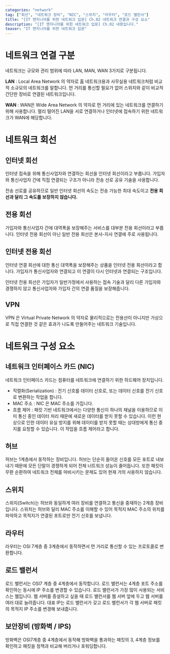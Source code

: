 ```yaml
---
categories: "network"
tag: ["회선", "네트워크 장비", "NIC", "스위치", "라우터", "로드 밸런서"]
title: "[IT 엔지니어를 위한 네트워크 입문] Ch.02 네트워크 연결과 구성 요소"
description: "[IT 엔지니어를 위한 네트워크 입문] Ch.02 내용입니다."
teaser: "IT 엔지니어를 위한 네트워크 입문"
---
```


# 네트워크 연결 구분

네트워크는 규모와 관리 범위에 따라 LAN, MAN, WAN 3가지로 구분됩니다.

**LAN** : Local Area Network 의 약자로 홈 네트워크용과 사무실용 네트워크처럼 비교적 소규모의 네트워크를 말합니다. 먼 거리를 통신할 필요가 없어 스위치와 같이 비교적 간단한 장비로 연결된 네트워크입니다.

**WAN** : WAN은 Wide Area Network 의 약자로 먼 거리에 있는 네트워크를 연결하기 위해 사용합니다. 멀리 떨어진 LAN을 서로 연결하거나 인터넷에 접속하기 위한 네트워크가 WAN에 해당합니다.

# 네트워크 회선

## 인터넷 회선

인터넷 접속을 위해 통신사업자와 연결하는 회선을 인터넷 회선이라고 부릅니다. 가입자와 통신사업자 간에 직접 연결되는 구조가 아니라 전송 선로 공유 기술을 사용합니다. 

전송 선로를 공유하므로 일반 인터넷 회선의 속도는 전송 가능한 최대 속도이고 **전용 회선과 달리 그 속도를 보장하지 않습니다.**

## 전용 회선

가입자와 통신사업자 간에 대역폭을 보장해주는 서비스를 대부분 전용 회선이라고 부릅니다. 인터넷 전용 회선이 아닌 일반 전용 회선은 본사-지사 연결에 주로 사용됩니다.

## 인터넷 전용 회선

인터넷 연결 회선에 대한 통신 대역폭을 보장해주는 상품을 인터넷 전용 회선이라고 합니다. 가입자가 통신사업자와 연결되고 이 연결이 다시 인터넷과 연결되는 구조입니다.

인터넷 전용 회선은 가입자가 일반가정에서 사용하는 접속 기술과 달리 다른 가입자와 경쟁하지 않고 통신사업자와 가입자 간의 연결 품질을 보장해줍니다.

## VPN

VPN 은 Virtual Private Network 의 약자로 물리적으로는 전용선이 아니지만 가상으로 직접 연결한 것 같은 효과가 나도록 만들어주는 네트워크 기술입니다.

# 네트워크 구성 요소

## 네트워크 인터페이스 카드 (NIC)

네트워크 인터페이스 카드는 컴퓨터를 네트워크에 연결하기 위한 하드웨어 장치입니다.

- 직렬화(Serialization) : 전기 신호를 데이터 신호로, 또는 데이터 신호를 전기 신호로 변환하는 작업을 합니다.
- MAC 주소 : NIC 은 MAC 주소를 가집니다.
- 흐름 제어 : 패킷 기반 네트워크에서는 다양한 통신이 하나의 채널을 이용하므로 이미 통신 중인 데이터 처리 때문에 새로운 데이터를 받지 못할 수 있습니다. 이런 현상으로 인한 데이터 유실 방지를 위해 데이터를 받지 못할 때는 상대방에게 통신 중지를 요청할 수 있습니다. 이 작업을 흐름 제어라고 합니다.

## 허브

허브는 1계층에서 동작하는 장비입니다. 허브는 단순히 들어온 신호를 모든 포트로 내보내기 때문에 모든 단말이 경쟁하게 되어 전체 너트워크 성능이 줄어듭니다. 또한 패킷이 무환 순환하여 네트워크 전체를 마비시키는 문제도 있어 현재 거의 사용하지 않습니다.

## 스위치

스위치(Switch)는 허브와 동일하게 여러 장비를 연결하고 통신을 중재하는 2계층 장비입니다. 스위치는 허브와 달리 MAC 주소를 이해할 수 있어 목적지 MAC 주소의 위치를 파악하고 목적지가 연결된 포트로만 전기 신호를 보냅니다.

## 라우터

라우터는 OSI 7계층 중 3계층에서 동작하면서 먼 거리로 통신할 수 있는 프로토콜로 변환합니다. 

## 로드 밸런서

로드 밸런서는 OSI7 계층 중 4계층에서 동작합니다. 로드 밸런서는 4계층 포트 주소를 확인하는 동시에 IP 주소를 변경할 수 있습니다. 로드 밸런서가 가장 많이 사용되는 서비스는 웹입니다. 웹 서버를 증설하고 싶을 때 로드 밸런서를 웹 서버 앞에 두고 웹 서버를 여러 대로 늘려줍니다. 대표 IP는 로드 밸런서가 갖고 로드 밸런서가 각 웹 서버로 패킷의 목적지 IP 주소를 변경해 보내줍니다.

## 보안장비 (방화벽 / IPS)

방화벽은 OSI7계층 중 4계층에서 동작해 방화벽을 통과하는 패킷의 3, 4계층 정보를 확인하고 패킷을 정책과 비교해 버리거나 포워딩합니다.